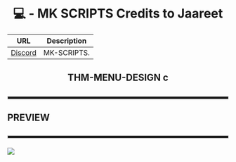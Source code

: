 <div align="center">

  <h1>💻 - MK SCRIPTS Credits to Jaareet</h1>

| URL           | Description |
|:-------------:|:--------------:|
| [Discord](https://discord.gg/56Zmp3JGzx) | MK-SCRIPTS. | 
</h4>

<h2>THM-MENU-DESIGN c<h2>

<hr style="height:5px; border: 1px solid #ccc;">

<div align = "left">
  <h4>PREVIEW</h4>
  <hr style="height:5px; border: 1px solid #ccc;">
  <img src = "https://cdn.discordapp.com/attachments/750778999831003237/891071780188467270/unknown.png">
</div>

</div>
